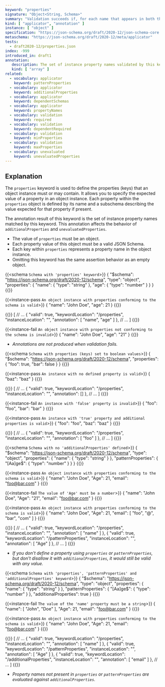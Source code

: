 ```yaml
---
keyword: "properties"
signature: "Object<String, Schema>"
summary: "Validation succeeds if, for each name that appears in both the instance and as a name within this keyword's value, the child instance for that name successfully validates against the corresponding schema."
kind: [ "applicator", "annotation" ]
instance: [ "object" ]
specification: "https://json-schema.org/draft/2020-12/json-schema-core.html#section-10.3.2.1"
metaschema: "https://json-schema.org/draft/2020-12/meta/applicator"
tests:
  - draft2020-12/properties.json
index: -999
introduced_in: draft1
annotation:
   description: The set of instance property names validated by this keyword's subschema
   kind: [ "array" ]
related:
  - vocabulary: applicator
    keyword: patternProperties
  - vocabulary: applicator
    keyword: additionalProperties
  - vocabulary: applicator
    keyword: dependentSchemas
  - vocabulary: applicator
    keyword: propertyNames
  - vocabulary: validation
    keyword: required
  - vocabulary: validation
    keyword: dependentRequired
  - vocabulary: validation
    keyword: minProperties
  - vocabulary: validation
    keyword: maxProperties
  - vocabulary: unevaluated
    keyword: unevaluatedProperties
---
```


## Explanation

The `properties` keyword is used to define the properties (keys) that an object instance must or may contain. It allows you to specify the expected value of a property in an object instance. Each property within the `properties` object is defined by its name and a subschema describing the value expected for that property if present.

The annotation result of this keyword is the set of instance property names matched by this keyword. This annotation affects the behavior of `additionalProperties` and `unevaluatedProperties`.

* The value of `properties` must be an object.
* Each property value of this object must be a valid JSON Schema.
* Each key within `properties` represents a property name in the object instance.
* Omitting this keyword has the same assertion behavior as an empty object.

{{<schema `Schema with 'properties' keyword`>}}
{
  "$schema": "https://json-schema.org/draft/2020-12/schema",
  "type": "object",
  "properties": {
    "name": { "type": "string" },
    "age": { "type": "number" }
  }
}
{{</schema>}}

{{<instance-pass `An object instance with properties conforming to the schema is valid`>}}
{ "name": "John Doe", "age": 21 }
{{</instance-pass>}}

{{<instance-annotation>}}
[
  // ...
  {
    "valid": true,
    "keywordLocation": "/properties",
    "instanceLocation": "",
    "annotation": [ "name", "age" ]
  },
  // ...
]
{{</instance-annotation>}}

{{<instance-fail `An object instance with properties not conforming to the schema is invalid`>}}
{ "name": "John Doe", "age": "21" }
{{</instance-fail>}}
* _Annotations are not produced when validation fails._

{{<schema `Schema with properties (keys) set to boolean values`>}}
{
  "$schema": "https://json-schema.org/draft/2020-12/schema",
  "properties": {
    "foo": true,
    "bar": false
  }
}
{{</schema>}}

{{<instance-pass `An instance with no defined property is valid`>}}
{ "baz": "baz" }
{{</instance-pass>}}

{{<instance-annotation>}}
[
  // ...
  {
    "valid": true,
    "keywordLocation": "/properties",
    "instanceLocation": "",
    "annotation": []
  },
// ...
]
{{</instance-annotation>}}

{{<instance-fail `An instance with 'false' property is invalid`>}}
{ "foo": "foo", "bar": "bar" }
{{</instance-fail>}}

{{<instance-pass `An instance with 'true' property and additional properties is valid`>}}
{ "foo": "foo", "baz": "baz" }
{{</instance-pass>}}

{{<instance-annotation>}}
[
  // ...
  {
    "valid": true,
    "keywordLocation": "/properties",
    "instanceLocation": "",
    "annotation": [ "foo" ]
  },
  // ...
]
{{</instance-annotation>}}

{{<schema `Schema with no 'additionalProperties' defined`>}}
{
  "$schema": "https://json-schema.org/draft/2020-12/schema",
  "type": "object",
  "properties": {
    "name": { "type": "string" }
  },
  "patternProperties": {
    "[Aa]ge$": { "type": "number" }
  }
}
{{</schema>}}

{{<instance-pass `An object instance with properties conforming to the schema is valid`>}}
{
  "name": "John Doe",
  "Age": 21,
  "email": "foo@bar.com"
}
{{</instance-pass>}}

{{<instance-fail `The value of 'Age' must be a number`>}}
{
  "name": "John Doe",
  "Age": "21",
  "email": "foo@bar.com"
}
{{</instance-fail>}}

{{<instance-pass `An object instance with properties conforming to the schema is valid`>}}
{
  "name": "John Doe",
  "Age": 21,
  "email": [ "foo", "@", "bar", "com" ]
}
{{</instance-pass>}}

{{<instance-annotation>}}
[
  // ...
  {
    "valid": true,
    "keywordLocation": "/properties",
    "instanceLocation": "",
    "annotation": [ "name" ]
  },
  {
    "valid": true,
    "keywordLocation": "/patternProperties",
    "instanceLocation": "",
    "annotation": [ "Age" ]
  },
  // ...
]
{{</instance-annotation>}}

* _If you don't define a property using `properties` or `patternProperties`, but don't disallow it with `additionalProperties`, it would still be valid with any value._

{{<schema `Schema with 'properties', 'patternProperties' and 'additionalProperties' keyword`>}}
{
  "$schema": "https://json-schema.org/draft/2020-12/schema",
  "type": "object",
  "properties": {
    "name": { "type": "string" }
  },
  "patternProperties": {
    "[Aa]ge$": { "type": "number" }
  },
  "additionalProperties": true
}
{{</schema>}}

{{<instance-fail `The value of the 'name' property must be a string`>}}
{
  "name": [ "John", "Doe" ],
  "Age": 21,
  "email": "foo@bar.com"
}
{{</instance-fail>}}

{{<instance-pass `An object instance with properties conforming to the schema is valid`>}}
{
  "name": "John Doe",
  "Age": 21,
  "email": "foo@bar.com"
}
{{</instance-pass>}}

{{<instance-annotation>}}
[
  // ...
  {
    "valid": true,
    "keywordLocation": "/properties",
    "instanceLocation": "",
    "annotation": [ "name" ]
  },
  {
    "valid": true,
    "keywordLocation": "/patternProperties",
    "instanceLocation": "",
    "annotation": [ "Age" ]
  },
  {
    "valid": true,
    "keywordLocation": "/additionalProperties",
    "instanceLocation": "",
    "annotation": [ "email" ]
  },
  // ...
]
{{</instance-annotation>}}
* _Property names not present in `properties` or `patternProperties` are evaluated against `additionalProperties`._
